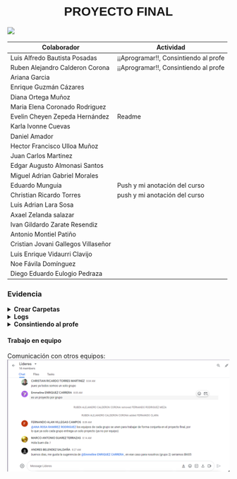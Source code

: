 <font face="arial">
  <h1 align="center">PROYECTO FINAL</h1>
</font>

<p align="center">

![](https://lh3.googleusercontent.com/tEptZEMefDeIbA5NxZMzrnutkKxTrKCzafVvgee9DP5_EGU6-_NqQdC5NQkofefu02CO8tj9XF2r51z0i6SWUjyFGCqQtb0y8AFeQmIm73UftwQI3xk0CQ_iXYck1q_vK2MCcRSFeX6rd83Cby3MZnVgZ1wZzQMGv5rmiokAgXnXk6ptE-GqdV_1ydAWTNz9uOh69zH054WaxEaFNm90Ev3mmg98vS_SKNENbecBmkGWm3pLETqFCqW0eqj0OElCzS-By4dsrpBMsKKXIa0vtvt0Cd9Ao0nYnfNZzAXikuHLnMiG60aH5KGOiCD_ugiqgCA4a-bup8-v3z3nSK4M8zPMoFbzdfwxhnRA4gKZRa0xjuv80J8MDJLySwMW-bxLsTrwIQcFoHzfnpqbiD_fjd5iEuL64091Jp10YG1PXfY7ETWumYWw3ArFB38AuLtkAFbldczjChqao4AMbaF5xPSsJp6SCe7fK9aZ5ZB9AqluOUrIm1_eg8lofrKnLfPlFWTr-UNdbowYgPT0TbfTbWPRx6m60MODc3K8lKZv-GXhTU98T7zvF9CVqn_gadNRW2vEJJJuAjo90ggguPk5rjuPxPoHxKJvItnt79mKyInaLQAUdf0RnjEy3ewxlSq7HkqZRfgnNCLdkJI-fzi0mGD1GTJkiv3VqPrual-yHvrLPakDwcUb_1JpemdYn4C2qIFykYEoVDuOcPQapRbe-w48asRGJtx8VNtslTQRpykrM_BDj9F9s0ZYEw=s300-no?authuser=0)
</p>

<div align="center">
  
|  Colaborador |   Actividad  |  
| ------------ | ------------ | 
| Luis Alfredo Bautista Posadas| ¡¡Aprogramar!!, Consintiendo al profe |
| Ruben Alejandro Calderon Corona| ¡¡Aprogramar!!, Consintiendo al profe |
| Ariana Garcia
| Enrique Guzmán Cázares
| Diana Ortega Muñoz
| Maria Elena Coronado Rodriguez
| Evelin Cheyen Zepeda Hernández | Readme |
| Karla Ivonne Cuevas
| Daniel Amador
| Hector Francisco Ulloa Muñoz
| Juan Carlos Martinez
| Edgar Augusto Almonasi Santos
| Miguel Adrian Gabriel Morales
| Eduardo Munguia | Push y mi anotación del curso|
| Christian Ricardo Torres | push y mi anotación del curso|
| Luis Adrian Lara Sosa 
| Axael Zelanda salazar
| Ivan Gildardo Zarate Resendiz
| Antonio Montiel Patiño
| Cristian Jovani Gallegos Villaseñor
| Luis Enrique Vidaurri Clavijo
| Noe Fávila Domínguez
| Diego Eduardo Eulogio Pedraza
 
 </div align="center">

 ### Evidencia


<details><summary><b>Crear Carpetas</b></summary>

## Crear_carpetas.sh 

```
#!/bin/bash
crear_directorios() {

gsutil mb -p crp-dev-iac-testing -c STANDARD -l US-EAST4 -b on gs://crp-dev-iac-testing-bkt04 

for i in {1..9} ; do
    mkdir carpeta-00$i  
    touch carpeta-00$i/sinceramente.txt
    gsutil cp -r carpeta-00$i gs://crp-dev-iac-testing-bkt04
    echo “Creación de directorios terminado“ 
    rm -r carpeta-00$i
done
for i in {10..100} ; do
    if [ “$i” = “100” ]; then 
        mkdir carpeta-$i 
        touch carpeta-$i/sinceramente.txt
        gsutil cp -r carpeta-$i gs://crp-dev-iac-testing-bkt04
        echo “Creación de directorios terminado“ 
        rm -r carpeta-$i
    else
        mkdir carpeta-0$i 
        touch carpeta-0$i/sinceramente.txt
        gsutil cp -r carpeta-0$i gs://crp-dev-iac-testing-bkt04
        rm -r carpeta-0$i
    fi     
done 
}
crear_directorios;
```

<kbd>
 <img src="imagenes/ProyectoFinal1.PNG" width="950">
 </kbd>

</details>


<details><summary><b>Logs</b></summary>

## Logging.sh

```
#!/bin/bash
# grupo-##-fecha-hora.log
#Programa que guarda en el log que carpetas contienen un archivo no vacio
# y que guarda el usuario y la distribucion de linux en un archivo generado con fecha y hora

ARCHIVO=grupo-01-$(date +%d-%m-%Y)-$(date +%H:%M).log

funciondatos(){
DISTRIBUCION=$(lsb_release -a)
USUARIO=$(gcloud config list account)
#DISTRIBUCION_2=$(cat /etc/*-release)

#echo $DISTRIBUCION

echo > $ARCHIVO
echo "GRUPO 01" >> $ARCHIVO
echo $USUARIO >> $ARCHIVO
echo $DISTRIBUCION >> $ARCHIVO
}


funcionvacios(){
for i in {1..10};do
    VAR=$(gsutil du -sh gs://crp-dev-iac-testing-bkt04/carpeta-00$i/ | awk '{printf $1}')
    if [ "$VAR" -ne "0" ];then
        echo "carpeta-00$i NO vacia" >> $ARCHIVO
    else
        echo "carpeta-00$i vacia"
    fi
done
}

funciondatos
funcionvacios

```

<kbd>
 <img src="imagenes/Carpeta_vacia.jpg" width="950">
 </kbd>

</details>




<details><summary><b>Consintiendo al profe</b></summary>


## Consintiendo al profe

```
#!/bin/bash
#Se coloco un time de 0.5 para q pasase rapido el muestreo de los archivos

echo "Desea mostrar el contenido de los archivos? (Y/N)"
read -r a
if [ "$a" = "Y" -o "$a" = "y" ]; then
    echo "Escogiste que SI, ahi van los archivos";
    for i in {1..100};do
        if [ $i -lt 10 ]; then
            gsutil cat gs://crp-dev-iac-testing-bkt04/carpeta-00$i/sinceramente.txt
        fi
        if [ $i -gt 9 -a $i -lt 100 ]; then
            gsutil cat gs://crp-dev-iac-testing-bkt04/carpeta-0$i/sinceramente.txt
        fi
        if [ $i -eq 100 ]; then
            gsutil cat gs://crp-dev-iac-testing-bkt04/carpeta-$i/sinceramente.txt
        fi
        sleep 0.5
    done 
else 
    echo "Escogiste que NO";
fi
```




### Comentarios.sh

<kbd>
<img src="imagenes/comentarios.jpg" width="950">
</kbd>
 </details>


#### Trabajo en equipo
Comunicación con otros equipos:
<kbd>
 <img src="imagenes/ProyectoFinal2.PNG" width="950">
 </kbd>
 


